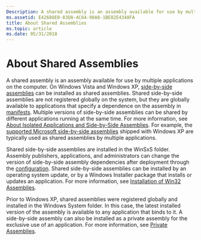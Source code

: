 ```yaml
---
Description: A shared assembly is an assembly available for use by multiple applications on the computer.
ms.assetid: E42688E0-83D8-4C64-98A8-1BE82E4348FA
title: About Shared Assemblies
ms.topic: article
ms.date: 05/31/2018
---
```


# About Shared Assemblies

A shared assembly is an assembly available for use by multiple applications on the computer. On Windows Vista and Windows XP, [side-by-side assemblies](about-side-by-side-assemblies-.md) can be installed as shared assemblies. Shared side-by-side assemblies are not registered globally on the system, but they are globally available to applications that specify a dependence on the assembly in [manifests](manifests.md). Multiple versions of side-by-side assemblies can be shared by different applications running at the same time. For more information, see [About Isolated Applications and Side-by-Side Assemblies](about-isolated-applications-and-side-by-side-assemblies.md). For example, the [supported Microsoft side-by-side assemblies](supported-microsoft-side-by-side-assemblies.md) shipped with Windows XP are typically used as shared assemblies by multiple applications.

Shared side-by-side assemblies are installed in the WinSxS folder. Assembly publishers, applications, and administrators can change the version of side-by-side assembly dependencies after deployment through the [configuration](configuration.md). Shared side-by-side assemblies can be installed by an operating system update, or by a Windows Installer package that installs or updates an application. For more information, see [Installation of Win32 Assemblies](../msi/installation-of-win32-assemblies.md).

Prior to Windows XP, shared assemblies were registered globally and installed in the Windows System folder. In this case, the latest installed version of the assembly is available to any application that binds to it. A side-by-side assembly can also be installed as a private assembly for the exclusive use of an application. For more information, see [Private Assemblies](/windows/desktop/Msi/private-assemblies).

 

 